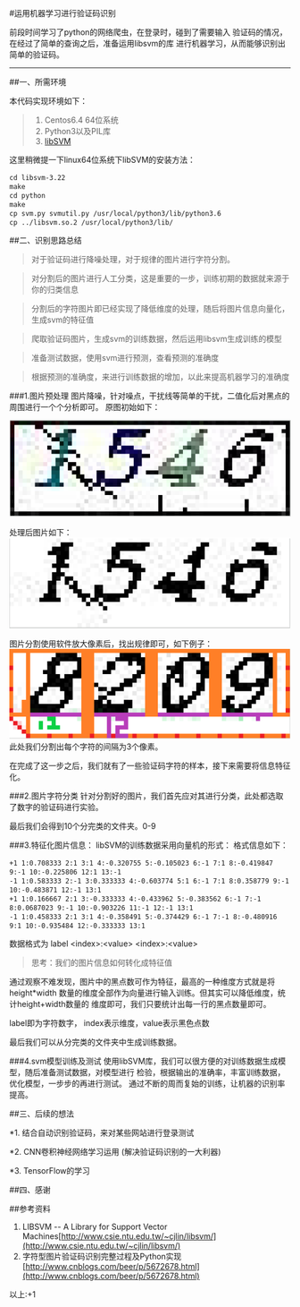 #运用机器学习进行验证码识别

前段时间学习了python的网络爬虫，在登录时，碰到了需要输入
验证码的情况，在经过了简单的查询之后，准备运用libsvm的库
进行机器学习，从而能够识别出简单的验证码。

---

##一、所需环境

本代码实现环境如下：
>1. Centos6.4 64位系统
>2. Python3以及PIL库
>3. [libSVM](http://www.csie.ntu.edu.tw/~cjlin/libsvm/)<br />

这里稍微提一下linux64位系统下libSVM的安装方法：
```
cd libsvm-3.22
make
cd python
make
cp svm.py svmutil.py /usr/local/python3/lib/python3.6
cp ../libsvm.so.2 /usr/local/python3/lib/
```

##二、识别思路总结

>对于验证码进行降噪处理，对于规律的图片进行字符分割。

>对分割后的图片进行人工分类，这是重要的一步，训练初期的数据就来源于你的归类信息

>分割后的字符图片即已经实现了降低维度的处理，随后将图片信息向量化，生成svm的特征值

>爬取验证码图片，生成svm的训练数据，然后运用libsvm生成训练的模型

>准备测试数据，使用svm进行预测，查看预测的准确度

>根据预测的准确度，来进行训练数据的增加，以此来提高机器学习的准确度

###1.图片预处理
图片降噪，针对噪点，干扰线等简单的干扰，二值化后对黑点的周围进行一个个分析即可。
原图初始如下：

![index](https://github.com/SuperHighMan/celery/raw/master/PythonSpider/captcha/image/captcha_1.png)

处理后图片如下：
![index](https://github.com/SuperHighMan/celery/raw/master/PythonSpider/captcha/image/captcha_2.png)

图片分割使用软件放大像素后，找出规律即可，如下例子：
![index](https://github.com/SuperHighMan/celery/raw/master/PythonSpider/captcha/image/captcha_3.png)
此处我们分割出每个字符的间隔为3个像素。

在完成了这一步之后，我们就有了一些验证码字符的样本，接下来需要将信息特征化。

###2.图片字符分类
针对分割好的图片，我们首先应对其进行分类，此处都选取了数字的验证码进行实验。

最后我们会得到10个分完类的文件夹。0-9


###3.特征化图片信息：
libSVM的训练数据采用向量机的形式：
格式信息如下：
```
+1 1:0.708333 2:1 3:1 4:-0.320755 5:-0.105023 6:-1 7:1 8:-0.419847 9:-1 10:-0.225806 12:1 13:-1
-1 1:0.583333 2:-1 3:0.333333 4:-0.603774 5:1 6:-1 7:1 8:0.358779 9:-1 10:-0.483871 12:-1 13:1
+1 1:0.166667 2:1 3:-0.333333 4:-0.433962 5:-0.383562 6:-1 7:-1 8:0.0687023 9:-1 10:-0.903226 11:-1 12:-1 13:1
-1 1:0.458333 2:1 3:1 4:-0.358491 5:-0.374429 6:-1 7:-1 8:-0.480916 9:1 10:-0.935484 12:-0.333333 13:1

```
数据格式为 label \<index>:\<value> \<index>:\<value>
>思考：我们的图片信息如何转化成特征值

通过观察不难发现，图片中的黑点数可作为特征，最高的一种维度方式就是将height*width
数量的维度全部作为向量进行输入训练。但其实可以降低维度，统计height+width数量的
维度即可，我们只要统计出每一行的黑点数量即可。

label即为字符数字， index表示维度，value表示黑色点数

最后我们可以从分完类的文件夹中生成训练数据。

###4.svm模型训练及测试
使用libSVM库，我们可以很方便的对训练数据生成模型，随后准备测试数据，对模型进行
检验，根据输出的准确率，丰富训练数据，优化模型，一步步的再进行测试。
通过不断的周而复始的训练，让机器的识别率提高。

##三、后续的想法

*1. 结合自动识别验证码，来对某些网站进行登录测试

*2. CNN卷积神经网络学习运用 (解决验证码识别的一大利器)

*3. TensorFlow的学习

##四、感谢

##参考资料
1. LIBSVM -- A Library for Support Vector Machines[http://www.csie.ntu.edu.tw/~cjlin/libsvm/](http://www.csie.ntu.edu.tw/~cjlin/libsvm/)
2. 字符型图片验证码识别完整过程及Python实现 [http://www.cnblogs.com/beer/p/5672678.html](http://www.cnblogs.com/beer/p/5672678.html)

以上:+1